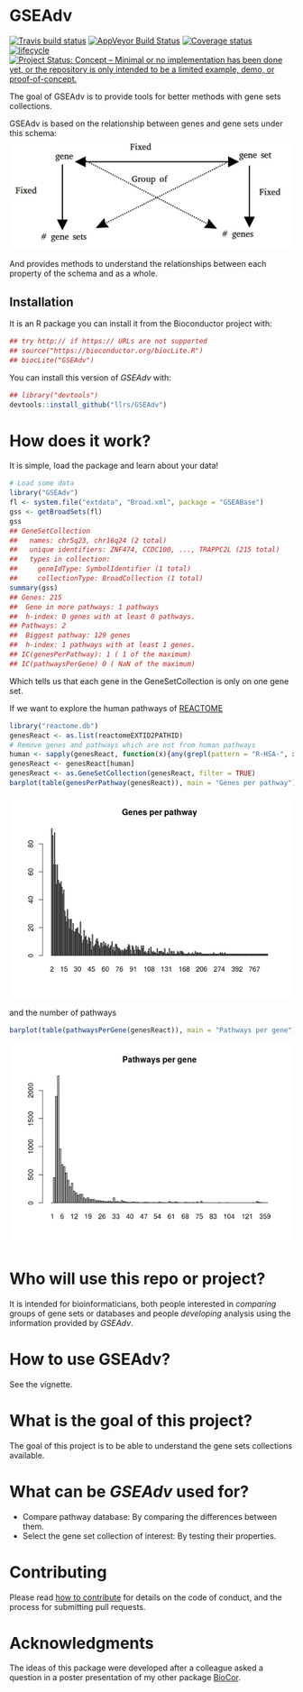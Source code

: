 
<!-- README.md is generated from README.Rmd. Please edit that file -->
GSEAdv
======

[![Travis build status](https://travis-ci.org/llrs/GSEAdv.svg?branch=master)](https://travis-ci.org/llrs/GSEAdv) [![AppVeyor Build Status](https://ci.appveyor.com/api/projects/status/github/llrs/GSEAdv?branch=master&svg=true)](https://ci.appveyor.com/project/llrs/GSEAdv) [![Coverage status](https://codecov.io/gh/llrs/GSEAdv/branch/master/graph/badge.svg)](https://codecov.io/github/llrs/GSEAdv?branch=master) [![lifecycle](https://img.shields.io/badge/lifecycle-experimental-orange.svg)](https://www.tidyverse.org/lifecycle/#experimental) [![Project Status: Concept – Minimal or no implementation has been done yet, or the repository is only intended to be a limited example, demo, or proof-of-concept.](http://www.repostatus.org/badges/latest/concept.svg)](http://www.repostatus.org/#concept)

The goal of GSEAdv is to provide tools for better methods with gene sets collections.

GSEAdv is based on the relationship between genes and gene sets under this schema: ![Schema of gene sets](./vignettes/GSEAdv.jpg)

And provides methods to understand the relationships between each property of the schema and as a whole.

Installation
------------

It is an R package you can install it from the Bioconductor project with:

``` r
## try http:// if https:// URLs are not supported
## source("https://bioconductor.org/biocLite.R")
## biocLite("GSEAdv")
```

You can install this version of *GSEAdv* with:

``` r
## library("devtools")
devtools::install_github("llrs/GSEAdv")
```

How does it work?
=================

It is simple, load the package and learn about your data!

``` r
# Load some data
library("GSEAdv")
fl <- system.file("extdata", "Broad.xml", package = "GSEABase")
gss <- getBroadSets(fl)
gss
## GeneSetCollection
##   names: chr5q23, chr16q24 (2 total)
##   unique identifiers: ZNF474, CCDC100, ..., TRAPPC2L (215 total)
##   types in collection:
##     geneIdType: SymbolIdentifier (1 total)
##     collectionType: BroadCollection (1 total)
summary(gss)
## Genes: 215 
##  Gene in more pathways: 1 pathways
##  h-index: 0 genes with at least 0 pathways.
## Pathways: 2 
##  Biggest pathway: 129 genes
##  h-index: 1 pathways with at least 1 genes.
## IC(genesPerPathway): 1 ( 1 of the maximum)
## IC(pathwaysPerGene) 0 ( NaN of the maximum)
```

Which tells us that each gene in the GeneSetCollection is only on one gene set.

If we want to explore the human pathways of [REACTOME](https://reactome.org/)

``` r
library("reactome.db")
genesReact <- as.list(reactomeEXTID2PATHID)
# Remove genes and pathways which are not from human pathways 
human <- sapply(genesReact, function(x){any(grepl(pattern = "R-HSA-", x))})
genesReact <- genesReact[human]
genesReact <- as.GeneSetCollection(genesReact, filter = TRUE)
barplot(table(genesPerPathway(genesReact)), main = "Genes per pathway")
```

![Genes per pathways in humans](man/figures/README-unnamed-chunk-3-1.png)

and the number of pathways

``` r
barplot(table(pathwaysPerGene(genesReact)), main = "Pathways per gene")
```

![Pathways per human gene](man/figures/README-unnamed-chunk-4-1.png)

Who will use this repo or project?
==================================

It is intended for bioinformaticians, both people interested in *comparing* groups of gene sets or databases and people *developing* analysis using the information provided by *GSEAdv*.

How to use GSEAdv?
==================

See the vignette.

What is the goal of this project?
=================================

The goal of this project is to be able to understand the gene sets collections available.

What can be *GSEAdv* used for?
==============================

-   Compare pathway database:
    By comparing the differences between them.
-   Select the gene set collection of interest: By testing their properties.

Contributing
============

Please read [how to contribute](.github/CONTRIBUTING.md) for details on the code of conduct, and the process for submitting pull requests.

Acknowledgments
===============

The ideas of this package were developed after a colleague asked a question in a poster presentation of my other package [BioCor](https://github.com/llrs/BioCor).

